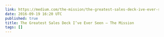 ```yaml
---
link: https://medium.com/the-mission/the-greatest-sales-deck-ive-ever-seen-4f4ef3391ba0#.u5map9lda
date: 2016-09-19 16:20 UTC
published: true
title: The Greatest Sales Deck I’ve Ever Seen – The Mission
tags: []
---
```



